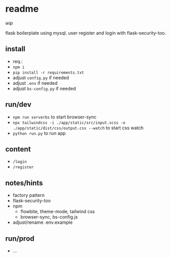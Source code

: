 # readme
*wip*

flask boilerplate using mysql. user register and login with flask-security-too.

## install 
- req.:
- `npm i`
- `pip install -r requirements.txt`
- adjust `config.py` if needed
- adjust `.env` if needed
- adjust `bs-config.py` if needed

## run/dev
- `npm run serverbs` to start browser-sync 
- `npx tailwindcss -i ./app/static/src/input.scss -o ./app/static/dist/css/output.css --watch` to start css watch
- `python run.py` to run app 

## content
- `/login`
- `/register`

## notes/hints
- factory pattern 
- flask-security-too
- npm 
	- flowbite, theme-mode, tailwind css
	- browser-sync, bs-config.js
- adjust/rename .env.example

## run/prod
- ...